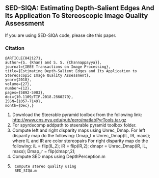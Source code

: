 ## SED-SIQA: Estimating Depth-Salient Edges And Its Application To Stereoscopic Image Quality Assessment

If you are using SED-SIQA code, please cite this paper.

### Citation
    @ARTICLE{8421271,
    author={S. {Khan} and S. S. {Channappayya}},
    journal={IEEE Transactions on Image Processing},
    title={Estimating Depth-Salient Edges and Its Application to Stereoscopic Image Quality Assessment},
    year={2018},
    volume={27},
    number={12},
    pages={5892-5903},
    doi={10.1109/TIP.2018.2860279},
    ISSN={1057-7149},
    month={Dec},}


1)	Download the Steerable pyramid toolbox from the following link:  
        http://www.cns.nyu.edu/pub/eero/matlabPyrTools.tar.gz 
2)	For spyrdecomp addpath to steerable pyramid toolbox folder.
3)	Compute left and right disparity maps using Unrec_Dmap.
	For left disparity map do the following:
	Dmap_l = Unrec_Dmap(IL, IR, maxs);  where IL and IR are color stereopairs
	For right disparity map do the following:
	iL = flip(IL,2);
	iR = flip(IR,2);
	dmapr = Unrec_Dmap(iR, iL, maxs);
	Dmap_r = flip(dmapr,2);	
4)	Compute SED maps using 
		DepthPerception.m
5)      Compute stereo quality using
		SED_SIQA.m       

